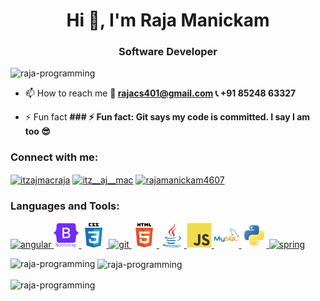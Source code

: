 <h1 align="center">Hi 👋, I'm Raja Manickam</h1>
<h3 align="center">Software Developer</h3>

<p align="left"> <img src="https://komarev.com/ghpvc/?username=raja-programming&label=Profile%20views&color=0e75b6&style=flat" alt="raja-programming" /> </p>

- 📫 How to reach me **📧 rajacs401@gmail.com 📞 +91 85248 63327**

- ⚡ Fun fact **### ⚡ Fun fact: Git says my code is committed. I say I am too 😎**

<h3 align="left">Connect with me:</h3>
<p align="left">
<a href="https://linkedin.com/in/itzajmacraja" target="blank"><img align="center" src="https://raw.githubusercontent.com/rahuldkjain/github-profile-readme-generator/master/src/images/icons/Social/linked-in-alt.svg" alt="itzajmacraja" height="30" width="40" /></a>
<a href="https://instagram.com/itz__aj__mac" target="blank"><img align="center" src="https://raw.githubusercontent.com/rahuldkjain/github-profile-readme-generator/master/src/images/icons/Social/instagram.svg" alt="itz__aj__mac" height="30" width="40" /></a>
<a href="https://www.hackerrank.com/rajamanickam4607" target="blank"><img align="center" src="https://raw.githubusercontent.com/rahuldkjain/github-profile-readme-generator/master/src/images/icons/Social/hackerrank.svg" alt="rajamanickam4607" height="30" width="40" /></a>
</p>

<h3 align="left">Languages and Tools:</h3>
<p align="left"> <a href="https://angular.io" target="_blank" rel="noreferrer"> <img src="https://angular.io/assets/images/logos/angular/angular.svg" alt="angular" width="40" height="40"/> </a> <a href="https://getbootstrap.com" target="_blank" rel="noreferrer"> <img src="https://raw.githubusercontent.com/devicons/devicon/master/icons/bootstrap/bootstrap-plain-wordmark.svg" alt="bootstrap" width="40" height="40"/> </a> <a href="https://www.w3schools.com/css/" target="_blank" rel="noreferrer"> <img src="https://raw.githubusercontent.com/devicons/devicon/master/icons/css3/css3-original-wordmark.svg" alt="css3" width="40" height="40"/> </a> <a href="https://git-scm.com/" target="_blank" rel="noreferrer"> <img src="https://www.vectorlogo.zone/logos/git-scm/git-scm-icon.svg" alt="git" width="40" height="40"/> </a> <a href="https://www.w3.org/html/" target="_blank" rel="noreferrer"> <img src="https://raw.githubusercontent.com/devicons/devicon/master/icons/html5/html5-original-wordmark.svg" alt="html5" width="40" height="40"/> </a> <a href="https://www.java.com" target="_blank" rel="noreferrer"> <img src="https://raw.githubusercontent.com/devicons/devicon/master/icons/java/java-original.svg" alt="java" width="40" height="40"/> </a> <a href="https://developer.mozilla.org/en-US/docs/Web/JavaScript" target="_blank" rel="noreferrer"> <img src="https://raw.githubusercontent.com/devicons/devicon/master/icons/javascript/javascript-original.svg" alt="javascript" width="40" height="40"/> </a> <a href="https://www.mysql.com/" target="_blank" rel="noreferrer"> <img src="https://raw.githubusercontent.com/devicons/devicon/master/icons/mysql/mysql-original-wordmark.svg" alt="mysql" width="40" height="40"/> </a> <a href="https://www.python.org" target="_blank" rel="noreferrer"> <img src="https://raw.githubusercontent.com/devicons/devicon/master/icons/python/python-original.svg" alt="python" width="40" height="40"/> </a> <a href="https://spring.io/" target="_blank" rel="noreferrer"> <img src="https://www.vectorlogo.zone/logos/springio/springio-icon.svg" alt="spring" width="40" height="40"/> </a> </p>

<p><img align="left" src="https://github-readme-stats.vercel.app/api/top-langs?username=raja-programming&show_icons=true&locale=en&layout=compact" alt="raja-programming" /></p>

<p>&nbsp;<img align="center" src="https://github-readme-stats.vercel.app/api?username=raja-programming&show_icons=true&locale=en" alt="raja-programming" /></p>

<p><img align="center" src="https://github-readme-streak-stats.herokuapp.com/?user=raja-programming&" alt="raja-programming" /></p>
